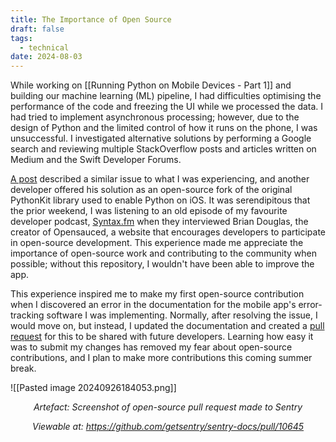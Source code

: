 ```yaml
---
title: The Importance of Open Source
draft: false
tags:
  - technical
date: 2024-08-03
---
```

While working on [[Running Python on Mobile Devices - Part 1]] and building our machine learning (ML) pipeline, I had difficulties optimising the performance of the code and freezing the UI while we processed the data. I had tried to implement asynchronous processing; however, due to the design of Python and the limited control of how it runs on the phone, I was unsuccessful. I investigated alternative solutions by performing a Google search and reviewing multiple StackOverflow posts and articles written on Medium and the Swift Developer Forums. 

[A post](https://forums.swift.org/t/does-anyone-know-if-pythonkit-supports-subthreads/68583/8) described a similar issue to what I was experiencing, and another developer offered his solution as an open-source fork of the original PythonKit library used to enable Python on iOS. It was serendipitous that the prior weekend, I was listening to an old episode of my favourite developer podcast, [Syntax.fm](https://syntax.fm/guest/bdougie) when they interviewed Brian Douglas, the creator of Opensauced, a website that encourages developers to participate in open-source development. This experience made me appreciate the importance of open-source work and contributing to the community when possible; without this repository, I wouldn't have been able to improve the app. 

This experience inspired me to make my first open-source contribution when I discovered an error in the documentation for the mobile app's error-tracking software I was implementing. Normally, after resolving the issue, I would move on, but instead, I updated the documentation and created a [pull request](https://github.com/getsentry/sentry-docs/pull/10645) for this to be shared with future developers. Learning how easy it was to submit my changes has removed my fear about open-source contributions, and I plan to make more contributions this coming summer break.

![[Pasted image 20240926184053.png]]
<p style="text-align: center; font-style: italic;">Artefact: Screenshot of open-source pull request made to Sentry</p>
<p style="text-align: center; font-style: italic;">Viewable at:  <a href="https://github.com/getsentry/sentry-docs/pull/10645">https://github.com/getsentry/sentry-docs/pull/10645</a></p>
